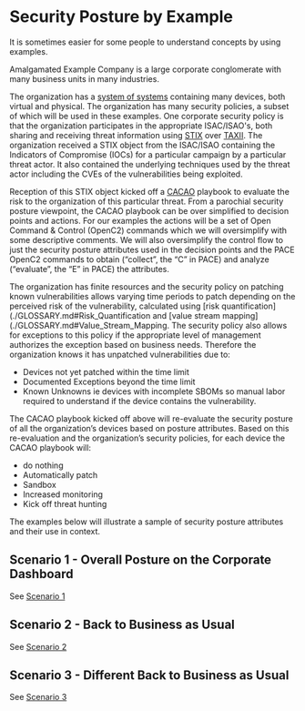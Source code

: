 # Security Posture by Example

It is sometimes easier for some people to understand concepts
by using examples.

Amalgamated Example Company is a large corporate conglomerate
with many business units in many industries.

The organization has a
[system of systems](./GLOSSARY.md#system_of_systems)
containing many devices, both virtual and physical.
The organization has many security policies,
a subset of which will be used in these examples.
One corporate security policy is that the organization participates
in the appropriate ISAC/ISAO's, both
sharing and receiving threat information using
[STIX](./GLOSSARY.md#stix)
over
[TAXII](./GLOSSARY.md#taxii).
The organization received a STIX object from the ISAC/ISAO
containing the Indicators of Compromise (IOCs)
for a particular campaign by a particular threat actor.
It also contained the underlying techniques
used by the threat actor including the
CVEs of the vulnerabilities being exploited.  

Reception of this STIX object
kicked off a
[CACAO](./GLOSSARY.md#CACAO)
playbook
to evaluate the risk to the organization of this particular threat.
From a parochial security posture viewpoint,
the CACAO playbook can be over simplified
to decision points and actions.
For our examples the actions will be a set of
Open Command & Control (OpenC2) commands
which we will oversimplify with some descriptive comments.
We will also oversimplify the control flow to
just the security posture attributes
used in the decision points and
the PACE OpenC2 commands
to obtain (“collect”, the “C” in PACE) and
analyze (“evaluate”, the “E” in PACE) the attributes.

The organization has finite resources
and the security policy on patching known vulnerabilities
allows varying time periods to patch
depending on the perceived risk of the vulnerability,
calculated using
[risk quantification](./GLOSSARY.md#Risk_Quantification and
[value stream mapping](./GLOSSARY.md#Value_Stream_Mapping.
The security policy also allows for exceptions
to this policy if the appropriate level of management
authorizes the exception based on business needs.
Therefore the organization knows it has unpatched vulnerabilities
due to:
- Devices not yet patched within the time limit
- Documented Exceptions beyond the time limit
- Known Unknowns ie devices with incomplete SBOMs so manual labor required to understand if the device contains the vulnerability.

The CACAO playbook kicked off above
will re-evaluate the security posture
of all the organization’s devices based on posture attributes.
Based on this re-evaluation and the organization’s security policies,
for each device the CACAO playbook will:
- do nothing
- Automatically patch
- Sandbox
- Increased monitoring
- Kick off threat hunting

The examples below will illustrate a sample of
security posture attributes and their use in context.

## Scenario 1 - Overall Posture on the Corporate Dashboard
See [Scenario 1](./Scenario_01.md)

## Scenario 2 - Back to Business as Usual
See [Scenario 2](./Scenario_02.md)

## Scenario 3 - Different Back to Business as Usual
See [Scenario 3](./Scenario_03.md)
